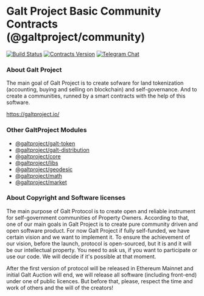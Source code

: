 # Galt Project Basic Community Contracts (@galtproject/community)

[![Build Status](https://travis-ci.org/galtspace/galtproject-community.svg?branch=master)](https://travis-ci.org/galtspace/galtproject-community)
[![Contracts Version](https://img.shields.io/badge/version-0.4.0-orange.svg)](https://github.com/galtspace/galtproject-svg)
[![Telegram Chat](https://img.shields.io/badge/telegram-chat-blue.svg)](https://t.me/galtproject)


### About Galt Project
The main goal of Galt Project is to create sofware for land tokenization (accounting, buying and selling on blockchain) and self-governance. And to create a communities, runned by a smart contracts with the help of this software.

https://galtproject.io/

### Other GaltProject Modules

* [@galtproject/galt-token](https://github.com/galtspace/galtproject-galt-token)
* [@galtproject/galt-distribution](https://github.com/galtspace/galtproject-galt-distribution)
* [@galtproject/core](https://github.com/galtspace/galtproject-core)
* [@galtproject/libs](https://github.com/galtspace/galtproject-libs)
* [@galtproject/geodesic](https://github.com/galtspace/galtproject-geodesic)
* [@galtproject/math](https://github.com/galtspace/galtproject-math)
* [@galtproject/market](https://github.com/galtspace/galtproject-market)

### About Copyright and Software licenses
The main purpose of Galt Protocol is to create open and reliable instrument for self-government communities of Property Owners. According to that, one of our main goals in Galt Project is to create pure community driven and open software product. For now Galt Project if fully self-funded, we have certain vision and we want to implement it. To ensure the achievement of our vision, before the launch, protocol is open-sourced, but it is and it will be our intellectual property. You need to ask us, if you want to participate or use our code. We will decide if it's possible at that moment.

After the first version of protocol will be released in Ethereum Mainnet and initial Galt Auction will end, we will release all software (including front-end) under one of public licences. But before that, please, respect the time and work of others and the will of the creators!
